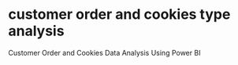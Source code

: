 # customer order and cookies type analysis
 Customer Order and Cookies Data Analysis Using Power BI
